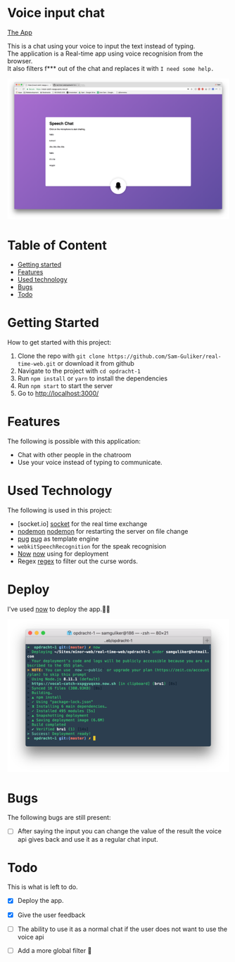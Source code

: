 # Voice input chat

[The App](https://vocal-catch-xspgyuqxno.now.sh)


This is a chat using your voice to input the text instead of typing.  
The application is a Real-time app using voice recognision from the browser.  
It also filters f*** out of the chat and replaces it with `I need some help.`  

![Cover image of the app](doc-images/image-cover.png)

# Table of Content
- [Getting started](#getting-started)
- [Features](#features)
- [Used technology](#used-technology)
- [Bugs](#bugs)
- [Todo](#todo)


# Getting Started
How to get started with this project:

1. Clone the repo with `git clone https://github.com/Sam-Guliker/real-time-web.git` or download it from github
2. Navigate to the project with `cd opdracht-1`
3. Run `npm install` or `yarn` to install the dependencies
4. Run `npm start` to start the server
5. Go to [http://localhost:3000/](http://localhost:3000/)


# Features
The following is possible with this application:

- Chat with other people in the chatroom
- Use your voice instead of typing to communicate.

# Used Technology
The following is used in this project:

- [socket.io] [socket] for the real time exchange
- [nodemon] [nodemon] for restarting the server on file change
- [pug] [pug] as template engine
- `webkitSpeechRecognition` for the speak recognision
- [Now] [now] using for deployment
- Regex [regex] to filter out the curse words.

# Deploy
I've used [now][now] to deploy the app.🎉🎉

![now](doc-images/now.png)

# Bugs
The following bugs are still present:

- [ ] After saying the input you can change the value of the result the voice api gives back and use it as a regular chat input.  

# Todo
This is what is left to do.

- [x] Deploy the app. 
- [x] Give the user feedback
- [ ] The ability to use it as a normal chat if the user does not want to use the voice api
- [ ] Add a more global filter :eyes:


[now]: https://zeit.co/now
[socket]: https://socket.io/
[nodemon]: https://nodemon.io/
[pug]: https://pugjs.org/
[regex]: https://developer.mozilla.org/en-US/docs/Web/JavaScript/Reference/Global_Objects/RegExp
